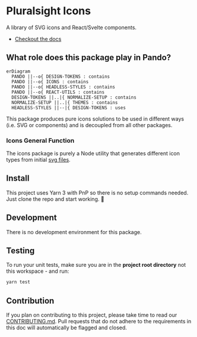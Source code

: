 # Pluralsight Icons

A library of SVG icons and React/Svelte components.

- [Checkout the docs](https://pluralsight.github.io/pando/docs/development/icons/intro)

## What role does this package play in Pando?

```mermaid
erDiagram
  PANDO ||--o{ DESIGN-TOKENS : contains
  PANDO ||--o{ ICONS : contains
  PANDO ||--o{ HEADLESS-STYLES : contains
  PANDO ||--o{ REACT-UTILS : contains
  DESIGN-TOKENS ||..|{ NORMALIZE-SETUP : contains
  NORMALIZE-SETUP ||..|{ THEMES : contains
  HEADLESS-STYLES ||--|{ DESIGN-TOKENS : uses
```

This package produces pure icons solutions to be used in different ways (i.e. SVG or components) and is decoupled from all other packages.

### Icons General Function

The icons package is purely a Node utility that generates different icon types from initial [svg files](https://github.com/pluralsight/pando/tree/main/packages/icons/src).

## Install

This project uses Yarn 3 with PnP so there is no setup commands needed. Just clone the repo and start working. :tada:

## Development

There is no development environment for this package.

## Testing

To run your unit tests, make sure you are in the **project root directory** not this workspace - and run:

```bash
yarn test
```

## Contribution

If you plan on contributing to this project, please take time to read our [CONTRIBUTING.md](https://github.com/pluralsight/pando/blob/main/CONTRIBUTING.md). Pull requests that do not adhere to the requirements in this doc will automatically be flagged and closed.
